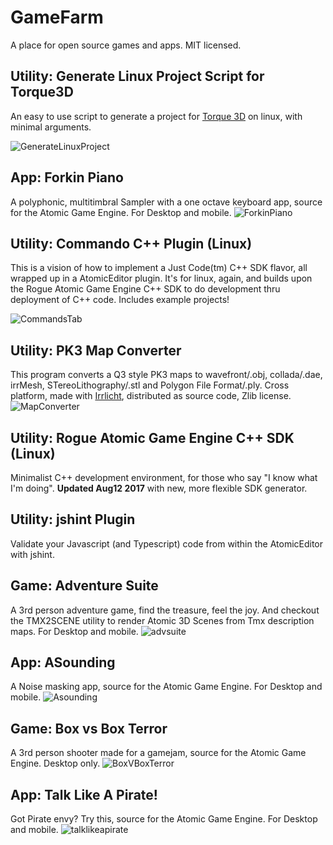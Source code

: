 # GameFarm
A place for open source games and apps. MIT licensed.


## Utility: Generate Linux Project Script for Torque3D
  An easy to use script to generate a project for [Torque 3D](https://github.com/GarageGames/Torque3D) on linux, with minimal arguments.

![GenerateLinuxProject](https://github.com/JimMarlowe/GameFarm/raw/master/GenerateLinuxProject/GenerateLinuxProject.png)



## App: Forkin Piano
 A polyphonic, multitimbral Sampler with a one octave keyboard app, source for the Atomic Game Engine.
 For Desktop and mobile.
![ForkinPiano](https://github.com/JimMarlowe/GameFarm/raw/master/ForkinPiano/forkinpiano.png)



## Utility: Commando C++ Plugin (Linux)
This is a vision of how to implement a Just Code(tm) C++ SDK flavor, all wrapped up in a AtomicEditor plugin.
It's for linux, again, and builds upon the Rogue Atomic Game Engine C++ SDK to do development thru deployment of C++ code. Includes example projects!

![CommandsTab](https://github.com/JimMarlowe/GameFarm/raw/master/CppPlugin/cppplug1.png)



## Utility: PK3 Map Converter
This program converts a Q3 style PK3 maps to wavefront/.obj, collada/.dae, irrMesh, STereoLithography/.stl and Polygon File Format/.ply.
Cross platform, made with [Irrlicht](http://irrlicht.sourceforge.net/), distributed as source code, Zlib license.
![MapConverter](https://github.com/JimMarlowe/GameFarm/raw/master/MapConverter/mapconverter.jpg)


## Utility: Rogue Atomic Game Engine C++ SDK (Linux)
Minimalist C++ development environment, for those who say "I know what I'm doing".
 **Updated Aug12 2017** with new, more flexible SDK generator.

## Utility: jshint Plugin
Validate your Javascript (and Typescript) code from within the AtomicEditor with jshint.


## Game: Adventure Suite
 A 3rd person adventure game, find the treasure, feel the joy.
 And checkout the TMX2SCENE utility to render Atomic 3D Scenes from Tmx description maps.
 For Desktop and mobile.
![advsuite](https://github.com/JimMarlowe/GameFarm/raw/master/AdventureSuite/advsuite.jpg)


## App: ASounding
 A Noise masking app, source for the Atomic Game Engine.
 For Desktop and mobile.
![Asounding](https://github.com/JimMarlowe/GameFarm/raw/master/ASounding/ASounding.png)


## Game: Box vs Box Terror
A 3rd person shooter made for a gamejam, source for the Atomic Game Engine. Desktop only.
![BoxVBoxTerror](https://github.com/JimMarlowe/GameFarm/raw/master/BoxVsBoxTerror/bvbt-screen.jpg)


## App: Talk Like A Pirate! 
Got Pirate envy? Try this, source for the Atomic Game Engine.
 For Desktop and mobile.
![talklikeapirate](https://github.com/JimMarlowe/GameFarm/raw/master/TalkLikeAPirate/TLAP.png)


